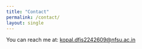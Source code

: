 ```yaml
---
title: "Contact"
permalink: /contact/
layout: single
---
```


You can reach me at: [kopal.dfis2242609@nfsu.ac.in](mailto:kopal.dfis2242609@nfsu.ac.in)
